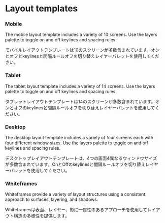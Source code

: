 Layout templates
===

### Mobile

The mobile layout template includes a variety of 10 screens. Use the layers palette to toggle on and off keylines and spacing rules.

モバイルレイアウトテンプレートは10のスクリーンが多数含まれています。オンとオフとkeylinesと間隔ルールオフを切り替えレイヤーパレットを使用してください。

### Tablet

The tablet layout template includes a variety of 14 screens. Use the layers palette to toggle on and off keylines and spacing rules.

タブレットレイアウトテンプレートは14のスクリーンが多数含まれています。オンとオフのkeylinesと間隔ルールオフを切り替えレイヤーパレットを使用してください。

### Desktop

The desktop layout template includes a variety of four screens each with four different window sizes. Use the layers palette to toggle on and off keylines and spacing rules.

デスクトップレイアウトテンプレートは、4つの画面4異なるウィンドウサイズが多数含まれています。OnとOffのkeylinesと間隔ルールオフを切り替えレイヤーパレットを使用してください。

### Whiteframes

Whiteframes provide a variety of layout structures using a consistent approach to surfaces, layering, and shadows.

Whiteframesは表面、レイヤー、影に一貫性のあるアプローチを使用してレイアウト構造の多様性を提供します。
